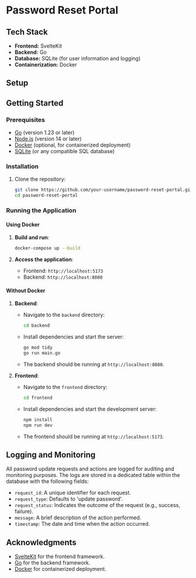 # Password Reset Portal
## Tech Stack

- **Frontend:** SvelteKit
- **Backend:** Go
- **Database:** SQLite (for user information and logging)
- **Containerization:** Docker

## Setup

## Getting Started

### Prerequisites

- [Go](https://golang.org/doc/install) (version 1.23 or later)
- [Node.js](https://nodejs.org/) (version 14 or later)
- [Docker](https://www.docker.com/) (optional, for containerized deployment)
- [SQLite](https://www.sqlite.org/download.html) (or any compatible SQL database)


### Installation

1. Clone the repository:

   ```bash
   git clone https://github.com/your-username/password-reset-portal.git
   cd password-reset-portal
   ```
### Running the Application

#### Using Docker

1. **Build and run**:

    ```bash
    docker-compose up --build
    ```

2. **Access the application**:

    - Frontend: `http://localhost:5173`
    - Backend: `http://localhost:8080`

#### Without Docker

1. **Backend**:

    - Navigate to the `backend` directory:

      ```bash
      cd backend
      ```

    - Install dependencies and start the server:

      ```bash
      go mod tidy
      go run main.go
      ```

    - The backend should be running at `http://localhost:8080`.

2. **Frontend**:

    - Navigate to the `frontend` directory:

      ```bash
      cd frontend
      ```

    - Install dependencies and start the development server:

      ```bash
      npm install
      npm run dev
      ```

    - The frontend should be running at `http://localhost:5173`.

## Logging and Monitoring

All password update requests and actions are logged for auditing and monitoring purposes. The logs are stored in a dedicated table within the database with the following fields:

- `request_id`: A unique identifier for each request.
- `request_type`: Defaults to 'update password'.
- `request_status`: Indicates the outcome of the request (e.g., success, failure).
- `message`: A brief description of the action performed.
- `timestamp`: The date and time when the action occurred.

## Acknowledgments

- [SvelteKit](https://kit.svelte.dev/) for the frontend framework.
- [Go](https://golang.org/) for the backend framework.
- [Docker](https://www.docker.com/) for containerized deployment.
